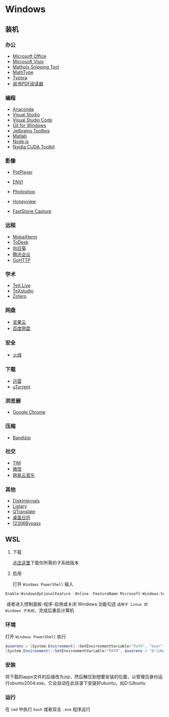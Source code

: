 # Windows

## 装机

### 办公

- [Microsoft Office](https://www.microsoft.com/zh-cn/microsoft-365/)
- [Microsoft Visio](https://www.microsoft.com/zh-cn/microsoft-365/visio/flowchart-software)
- [Mathpix Snipping Tool](https://mathpix.com/)
- [MathType](https://www.mathtype.cn/)
- [Typora](https://www.typora.io/)
- [阅书PDF阅读器](http://yueshupdf.cqttech.com/)

### 编程

- [Anaconda](https://www.anaconda.com/products/individual)
- [Visual Studio](https://visualstudio.microsoft.com/zh-hans/vs/)
- [Visual Studio Code](https://code.visualstudio.com/)
- [Git for Windows](https://gitforwindows.org/)
- [Jetbrains Toolbox](https://www.jetbrains.com/zh-cn/toolbox-app/)
- [Matlab](https://www.mathworks.com/products/matlab.html)
- [Node.js](https://nodejs.org/en/)
- [Nvidia CUDA Toolkit](https://developer.nvidia.com/zh-cn/cuda-downloads)

### 影像

- [PotPlayer](https://potplayer.org/)

- [ENVI](http://envi.geoscene.cn/)
- [Photoshop](https://www.adobe.com/cn/products/photoshop.html)
- [Honeyview](https://www.bandisoft.com/)
- [FastStone Capture](https://www.faststone.org/FSCaptureDetail.htm)

### 远程

- [MobaXterm](https://mobaxterm.mobatek.net/)
- [ToDesk](https://www.todesk.com/download.html)
- [向日葵](https://sunlogin.oray.com/download/)
- [腾讯会议](https://cloud.tencent.com/act/event/tencentmeeting_free)
- [GoHTTP](http://gotohttp.com/goto/download.12x)

### 学术

- [TeX Live](http://tug.org/texlive/)
- [TeXstudio](http://texstudio.sourceforge.net/)
- [Zotero](https://www.zotero.org/)

### 网盘

- [坚果云](https://www.jianguoyun.com/s/downloads)
- [百度网盘](https://pan.baidu.com/download)

### 安全

- [火绒](https://www.huorong.cn/)

### 下载

- [迅雷](https://x.xunlei.com/)
- [uTorrent](https://www.utorrent.com/intl/zh/)

### 浏览器

- [Google Chrome](https://www.google.cn/intl/zh-CN/chrome/)

### 压缩

- [Bandizip](http://www.bandisoft.com/)

### 社交

- [TIM](https://office.qq.com/download.html)
- [微信](https://weixin.qq.com/)
- [网易云音乐](https://music.163.com/#/download)

### 其他

- [DiskInternals](https://www.diskinternals.com/linux-reader/screenshots/)
- [Listary](https://www.listary.com/)
- [QTranslate](https://quest-app.appspot.com/download)
- [桌面日历](http://chs.desktopcal.com/chs/)
- [12306Bypass](https://www.bypass.cn/)

## WSL

1. 下载

   [点击这里](https://docs.microsoft.com/en-us/windows/wsl/install-manual#downloading-distros)下载你所需的子系统版本

2. 启用

   打开 `Windows PowerShell` 输入

```powershell
Enable-WindowsOptionalFeature -Online -FeatureName Microsoft-Windows-Subsystem-Linux
```

​		或者进入控制面板-程序-启用或关闭 Windows 功能勾选 `适用于 Linux 的 Windows 子系统`，完成后重启计算机

### 环境

打开 `Windows PowerShell` 执行

```powershell
$userenv = [System.Environment]::GetEnvironmentVariable("Path", "User")
[System.Environment]::SetEnvironmentVariable("PATH", $userenv + "D:\Ubuntu", "User")
```

### 安装

将下载的appx文件的后缀改为zip，然后解压到想要安装的位置，以管理员身份运行ubuntu2004.exe，它会自动在此目录下安装好ubuntu，如D:\Ubuntu

### 运行

在 `cmd` 中执行 `bash` 或者双击 `.exe` 程序运行